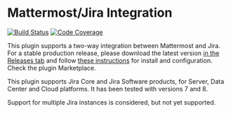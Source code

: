 # Mattermost/Jira Integration

[![Build Status](https://img.shields.io/circleci/project/github/mattermost/mattermost-plugin-jira/master.svg)](https://circleci.com/gh/mattermost/mattermost-plugin-jira) [![Code Coverage](https://img.shields.io/codecov/c/github/mattermost/mattermost-plugin-jira/master.svg)](https://codecov.io/gh/mattermost/mattermost-plugin-jira)

This plugin supports a two-way integration between Mattermost and Jira. For a stable production release, please download the latest version [in the Releases tab](https://github.com/mattermost/mattermost-plugin-jira/releases) and follow [these instructions](./#2-configuration) for install and configuration.  Check the plugin Marketplace.

This plugin supports Jira Core and Jira Software products, for Server, Data Center and Cloud platforms. It has been tested with versions 7 and 8.

Support for multiple Jira instances is considered, but not yet supported.

